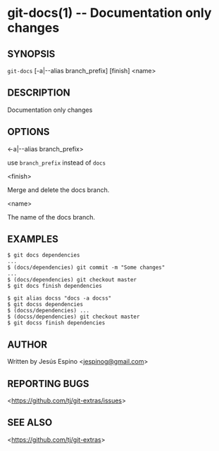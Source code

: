 git-docs(1) -- Documentation only changes
=======================================

## SYNOPSIS

`git-docs` [-a|--alias branch_prefix] [finish] &lt;name&gt;

## DESCRIPTION

  Documentation only changes

## OPTIONS

  &lt;-a|--alias branch_prefix&gt;

  use `branch_prefix` instead of `docs`

  &lt;finish&gt;

  Merge and delete the docs branch.

  &lt;name&gt;

  The name of the docs branch.

## EXAMPLES

    $ git docs dependencies
    ...
    $ (docs/dependencies) git commit -m "Some changes"
    ...
    $ (docs/dependencies) git checkout master
    $ git docs finish dependencies

    $ git alias docss "docs -a docss"
    $ git docss dependencies
    $ (docss/dependencies) ...
    $ (docss/dependencies) git checkout master
    $ git docss finish dependencies

## AUTHOR

Written by Jesús Espino &lt;<jespinog@gmail.com>&gt;

## REPORTING BUGS

&lt;<https://github.com/tj/git-extras/issues>&gt;

## SEE ALSO

&lt;<https://github.com/tj/git-extras>&gt;
